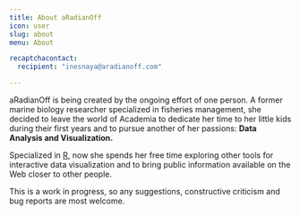 ```yaml
---
title: About aRadianOff
icon: user
slug: about
menu: About

recaptchacontact: 
  recipient: "inesnaya@aradianoff.com"

---
```


aRadianOff is being created by the ongoing effort of one person. A former marine biology researcher specialized in fisheries management, she decided to leave the world of Academia to dedicate her time to her little kids during their first years and to pursue another of her passions: **Data Analysis and Visualization.** 

Specialized in [R](http://r-project.org), now she spends her free time exploring other tools for interactive data visualization and to bring public information available on the Web closer to other people.

This is a work in progress, so any suggestions, constructive criticism and bug reports are most welcome.



